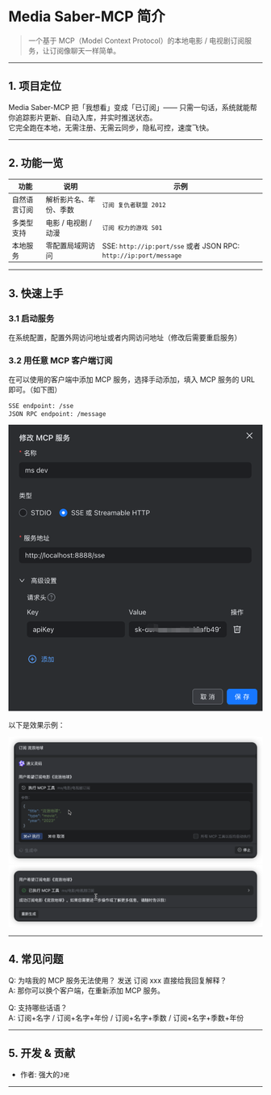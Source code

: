 # Media Saber-MCP 简介

> 一个基于 MCP（Model Context Protocol）的本地电影 / 电视剧订阅服务，让订阅像聊天一样简单。

---

## 1. 项目定位

Media Saber-MCP 把「我想看」变成「已订阅」—— 只需一句话，系统就能帮你追踪影片更新、自动入库，并实时推送状态。  
它完全跑在本地，无需注册、无需云同步，隐私可控，速度飞快。

---

## 2. 功能一览

| 功能     | 说明            | 示例                                                              |
|--------|---------------|-----------------------------------------------------------------|
| 自然语言订阅 | 解析影片名、年份、季数   | `订阅 复仇者联盟 2012`                                                 |
| 多类型支持  | 电影 / 电视剧 / 动漫 | `订阅 权力的游戏 S01`                                                  |
| 本地服务   | 零配置局域网访问      | SSE: `http://ip:port/sse` 或者 JSON RPC: `http://ip:port/message` |

---

## 3. 快速上手

### 3.1 启动服务

在系统配置，配置外网访问地址或者内网访问地址（修改后需要重启服务）

### 3.2 用任意 MCP 客户端订阅

在可以使用的客户端中添加 MCP 服务，选择手动添加，填入 MCP 服务的 URL 即可。（如下图）

```text
SSE endpoint: /sse
JSON RPC endpoint: /message
```

<img src="./images/Media Saber-MCP.png" alt="drawing" width="600"/>

以下是效果示例：

<img src="./images/dingyue.png" alt="drawing" width="600"/>
<img src="./images/chenggong.png" alt="drawing" width="600"/>

---

## 4. 常见问题

Q: 为啥我的 MCP 服务无法使用？ 发送 订阅 xxx 直接给我回复解释？  
A: 那你可以换个客户端，在重新添加 MCP 服务。

Q: 支持哪些话语？  
A: 订阅+名字 / 订阅+名字+年份 / 订阅+名字+季数 / 订阅+名字+季数+年份

---

## 5. 开发 & 贡献

- 作者: 强大的`J佬`

---